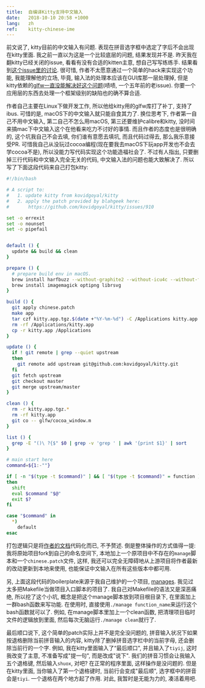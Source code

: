 ```yaml
---
title:  自编译Kitty支持中文输入
date:   2018-10-10 20:58 +1000
lang:   zh
ref:    kitty-chinese-ime
---
```


前文说了, kitty目前的中文输入有问题. 表现在拼音选字框中选定了字后不会出现在kitty里面. 我之前一直以为这是一个比较底层的问题, 结果发现并不是. 昨天我在翻kitty已经关闭的issue, 看看有没有合适的kitten主意, 想自己写写练练手. 结果看到[这个issue里的讨论](https://github.com/kovidgoyal/kitty/issues/910). 很可惜, 作者不太愿意通过一个简单的hack来实现这个功能, 我能理解他的立场, 毕竟, 输入法的处理本应该在GUI库那一层处理掉, 但是kitty依赖的[glfw一直没能解决好这个问题](https://github.com/glfw/glfw/issues/41)(啧啧, 一个五年前的老issue). 你要一个应用层的东西去处理一个框架级别的缺陷也的确不算合适.

作者自己主要在Linux下做开发工作, 所以他给kitty用的glfw库打了补丁, 支持了ibus. 可惜的是, macOS下的中文输入就只能自食其力了. 换位思考下, 作者第一自己不用中文输入, 第二自己不怎么用macOS, 第三还要维护calibre和kitty, 没时间来搞mac下中文输入这个在他看来吃力不讨好的事情. 而且作者的态度也是很明确的, 这个坑我自己不会去填, 你们谁有意愿去填坑, 而且代码过得去, 那么我乐意接受PR. 可惜我自己从没玩过cocoa编程(现在要我去macOS下玩app开发也不会去学cocoa不是), 所以没能力写代码实现这个功能造福社会了. 不过有人指出, 只要删掉三行代码和中文输入完全无关的代码, 中文输入法的问题也能大致解决了. 所以写了下面这段代码来自己打包kitty:

```bash
#!/bin/bash

# A script to:
#   1. update kitty from kovidgoyal/kitty
#   2. apply the patch provided by blahgeek here:
#       https://github.com/kovidgoyal/kitty/issues/910

set -o errexit
set -o nounset
set -o pipefail


default () {
  update && build && clean
}

prepare () {
  # prepare build env in macOS.
  brew install harfbuzz --without-graphite2 --without-icu4c --without-freetype
  brew install imagemagick optipng librsvg
}

build () {
  git apply chinese.patch
  make app
  tar czf kitty.app.tgz.$(date +"%Y-%m-%d") -C /Applications kitty.app
  rm -rf /Applications/kitty.app
  cp -r kitty.app /Applications
}

update () {
  if ! git remote | grep --quiet upstream
  then
    git remote add upstream git@github.com:kovidgoyal/kitty.git
  fi
  git fetch upstream
  git checkout master
  git merge upstream/master
}

clean () {
  rm -r kitty.app.tgz.*
  rm -rf kitty.app
  git co -- glfw/cocoa_window.m
}

list () {
  grep -E "()\ ?{$" $0 | grep -v 'grep ' | awk '{print $1}' | sort
}

# main start here
command=${1:-""}

if [ -n "$(type -t $command)" ] && [ "$(type -t $command)" = function ]
then
  shift
  eval $command "$@"
  exit $?
fi

case "$command" in
  *)
    default
esac
```

打包逻辑只是将[作者的文档](https://sw.kovidgoyal.net/kitty/build.html)代码化而已, 不予赘述. 倒是整体操作的方式值得一提: 我将原始项目fork到自己的命名空间下, 本地加上一个原项目中不存在的`manage`脚本和一个`chinese.patch`文件, 这样, 我还可以完全无障碍地从上游项目将作者最新的改动更新到本地来使用, 也能保证中文输入在所有这些版本中都可用.

另, 上面这段代码的boilerplate来源于我自己维护的一个项目, [manages](https://github.com/xiaket/manages). 我见过太多把Makefile当做项目入口脚本的项目了. 我自己对Makefile的语法又是深恶痛绝, 所以挖了这个小坑, 概念是把这个manage脚本放到项目根目录下, 在里面加上一群bash函数来写功能. 在使用时, 直接使用`./manage function_name`来运行这个bash函数就可以了. 例如, 在manage脚本里加上一个clean函数, 把清理项目临时文件的逻辑放到里面, 然后每次无脑运行`./manage clean`就行了.

最后顺口说下, 这个简单的patch实际上并不是完全没问题的, 拼音输入状况下如果按退格删除当前拼音输入的内容, kitty除了删掉拼音选字栏中的当前字母, 还会删除当前行的一个字. 例如, 我在kitty里面输入了“最后顺口", 并且输入了`tiyij`, 这时我改变了主意, 不准备写成"提一句", 而是改成"说下". 我们的拼音习惯会让我输入五个退格键, 然后输入`shuox`, 对吧? 在正常的程序里面, 这样操作是没问题的. 但是在kitty里面, 当你输入了第一个退格键时, 当前行会变成"最后顺", 选字框中的拼音会是`tiyi`. 一个退格在两个地方起了作用. 对此, 我暂时是无能为力的, 凑活着用吧.
